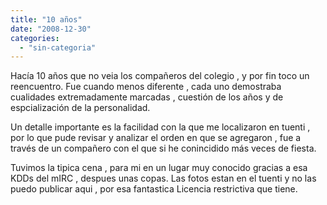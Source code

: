 ```yaml
---
title: "10 años"
date: "2008-12-30"
categories: 
  - "sin-categoria"
---
```


Hacía 10 años que no veia los compañeros del colegio , y por fin toco un reencuentro. Fue cuando menos diferente , cada uno demostraba cualidades extremadamente marcadas , cuestión de los años y de espcialización de la personalidad.

Un detalle importante es la facilidad con la que me localizaron en tuenti , por lo que pude revisar y analizar el orden en que se agregaron , fue a través de un compañero con el que si he conincidido más veces de fiesta.

Tuvimos la tipica cena , para mi en un lugar muy conocido gracias a esa KDDs del mIRC , despues unas copas. Las fotos estan en el tuenti y no las puedo publicar aqui , por esa fantastica Licencia restrictiva que tiene.
